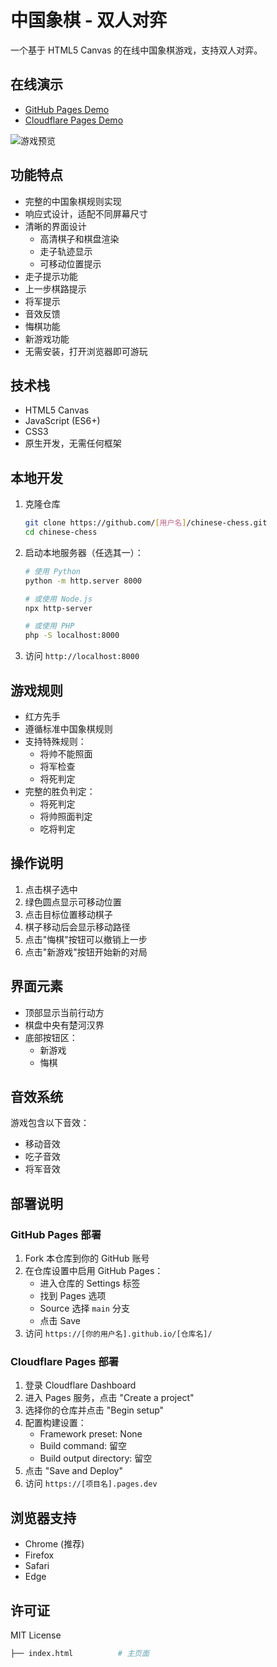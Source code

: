 # 中国象棋 - 双人对弈

一个基于 HTML5 Canvas 的在线中国象棋游戏，支持双人对弈。

## 在线演示

- [GitHub Pages Demo](https://[用户名].github.io/chinese-chess/)
- [Cloudflare Pages Demo](https://[项目名].pages.dev)

![游戏预览](screenshots/preview.png)

## 功能特点

- 完整的中国象棋规则实现
- 响应式设计，适配不同屏幕尺寸
- 清晰的界面设计
  - 高清棋子和棋盘渲染
  - 走子轨迹显示
  - 可移动位置提示
- 走子提示功能
- 上一步棋路提示
- 将军提示
- 音效反馈
- 悔棋功能
- 新游戏功能
- 无需安装，打开浏览器即可游玩

## 技术栈

- HTML5 Canvas
- JavaScript (ES6+)
- CSS3
- 原生开发，无需任何框架

## 本地开发

1. 克隆仓库
    ```bash
    git clone https://github.com/[用户名]/chinese-chess.git
    cd chinese-chess
    ```

2. 启动本地服务器（任选其一）：
    ```bash
    # 使用 Python
    python -m http.server 8000

    # 或使用 Node.js
    npx http-server

    # 或使用 PHP
    php -S localhost:8000
    ```

3. 访问 `http://localhost:8000`

## 游戏规则

- 红方先手
- 遵循标准中国象棋规则
- 支持特殊规则：
  - 将帅不能照面
  - 将军检查
  - 将死判定
- 完整的胜负判定：
  - 将死判定
  - 将帅照面判定
  - 吃将判定

## 操作说明

1. 点击棋子选中
2. 绿色圆点显示可移动位置
3. 点击目标位置移动棋子
4. 棋子移动后会显示移动路径
5. 点击"悔棋"按钮可以撤销上一步
6. 点击"新游戏"按钮开始新的对局

## 界面元素

- 顶部显示当前行动方
- 棋盘中央有楚河汉界
- 底部按钮区：
  - 新游戏
  - 悔棋

## 音效系统

游戏包含以下音效：
- 移动音效
- 吃子音效
- 将军音效

## 部署说明

### GitHub Pages 部署

1. Fork 本仓库到你的 GitHub 账号
2. 在仓库设置中启用 GitHub Pages：
    - 进入仓库的 Settings 标签
    - 找到 Pages 选项
    - Source 选择 `main` 分支
    - 点击 Save
3. 访问 `https://[你的用户名].github.io/[仓库名]/`

### Cloudflare Pages 部署

1. 登录 Cloudflare Dashboard
2. 进入 Pages 服务，点击 "Create a project"
3. 选择你的仓库并点击 "Begin setup"
4. 配置构建设置：
    - Framework preset: None
    - Build command: 留空
    - Build output directory: 留空
5. 点击 "Save and Deploy"
6. 访问 `https://[项目名].pages.dev`

## 浏览器支持

- Chrome (推荐)
- Firefox
- Safari
- Edge

## 许可证

MIT License

```bash
├── index.html          # 主页面 
